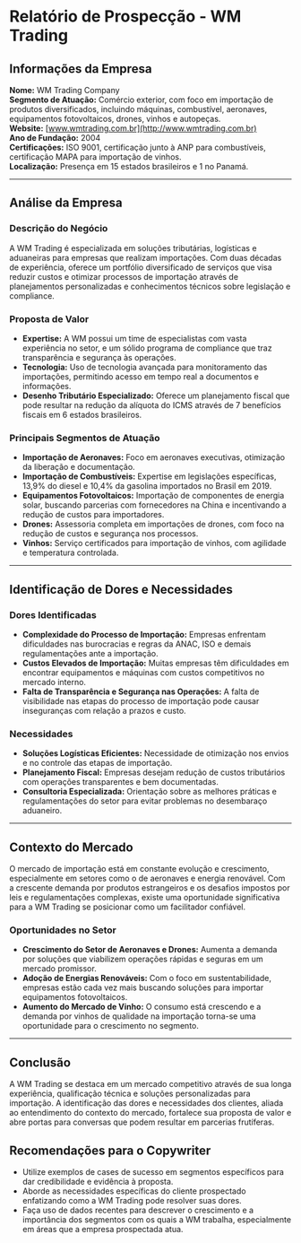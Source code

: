# Relatório de Prospecção - WM Trading

## Informações da Empresa
**Nome:** WM Trading Company  
**Segmento de Atuação:** Comércio exterior, com foco em importação de produtos diversificados, incluindo máquinas, combustível, aeronaves, equipamentos fotovoltaicos, drones, vinhos e autopeças.  
**Website:** [www.wmtrading.com.br](http://www.wmtrading.com.br)  
**Ano de Fundação:** 2004  
**Certificações:** ISO 9001, certificação junto à ANP para combustíveis, certificação MAPA para importação de vinhos.  
**Localização:** Presença em 15 estados brasileiros e 1 no Panamá.  

---

## Análise da Empresa
### Descrição do Negócio
A WM Trading é especializada em soluções tributárias, logísticas e aduaneiras para empresas que realizam importações. Com duas décadas de experiência, oferece um portfólio diversificado de serviços que visa reduzir custos e otimizar processos de importação através de planejamentos personalizadas e conhecimentos técnicos sobre legislação e compliance.

### Proposta de Valor
- **Expertise:** A WM possui um time de especialistas com vasta experiência no setor, e um sólido programa de compliance que traz transparência e segurança às operações.
- **Tecnologia:** Uso de tecnologia avançada para monitoramento das importações, permitindo acesso em tempo real a documentos e informações.
- **Desenho Tributário Especializado:** Oferece um planejamento fiscal que pode resultar na redução da alíquota do ICMS através de 7 benefícios fiscais em 6 estados brasileiros.

### Principais Segmentos de Atuação
- **Importação de Aeronaves:** Foco em aeronaves executivas, otimização da liberação e documentação.
- **Importação de Combustíveis:** Expertise em legislações específicas, 13,9% do diesel e 10,4% da gasolina importados no Brasil em 2019.
- **Equipamentos Fotovoltaicos:** Importação de componentes de energia solar, buscando parcerias com fornecedores na China e incentivando a redução de custos para importadores.
- **Drones:** Assessoria completa em importações de drones, com foco na redução de custos e segurança nos processos.
- **Vinhos:** Serviço certificados para importação de vinhos, com agilidade e temperatura controlada.

---

## Identificação de Dores e Necessidades
### Dores Identificadas
- **Complexidade do Processo de Importação:** Empresas enfrentam dificuldades nas burocracias e regras da ANAC, ISO e demais regulamentações ante a importação.
- **Custos Elevados de Importação:** Muitas empresas têm dificuldades em encontrar equipamentos e máquinas com custos competitivos no mercado interno.
- **Falta de Transparência e Segurança nas Operações:** A falta de visibilidade nas etapas do processo de importação pode causar inseguranças com relação a prazos e custo.

### Necessidades
- **Soluções Logísticas Eficientes:** Necessidade de otimização nos envios e no controle das etapas de importação.
- **Planejamento Fiscal:** Empresas desejam redução de custos tributários com operações transparentes e bem documentadas.
- **Consultoria Especializada:** Orientação sobre as melhores práticas e regulamentações do setor para evitar problemas no desembaraço aduaneiro.

---

## Contexto do Mercado
O mercado de importação está em constante evolução e crescimento, especialmente em setores como o de aeronaves e energia renovável. Com a crescente demanda por produtos estrangeiros e os desafios impostos por leis e regulamentações complexas, existe uma oportunidade significativa para a WM Trading se posicionar como um facilitador confiável.

### Oportunidades no Setor
- **Crescimento do Setor de Aeronaves e Drones:** Aumenta a demanda por soluções que viabilizem operações rápidas e seguras em um mercado promissor.
- **Adoção de Energias Renováveis:** Com o foco em sustentabilidade, empresas estão cada vez mais buscando soluções para importar equipamentos fotovoltaicos.
- **Aumento do Mercado de Vinho:** O consumo está crescendo e a demanda por vinhos de qualidade na importação torna-se uma oportunidade para o crescimento no segmento.

---

## Conclusão
A WM Trading se destaca em um mercado competitivo através de sua longa experiência, qualificação técnica e soluções personalizadas para importação. A identificação das dores e necessidades dos clientes, aliada ao entendimento do contexto do mercado, fortalece sua proposta de valor e abre portas para conversas que podem resultar em parcerias frutíferas.

## Recomendações para o Copywriter
- Utilize exemplos de cases de sucesso em segmentos específicos para dar credibilidade e evidência à proposta.
- Aborde as necessidades específicas do cliente prospectado enfatizando como a WM Trading pode resolver suas dores.
- Faça uso de dados recentes para descrever o crescimento e a importância dos segmentos com os quais a WM trabalha, especialmente em áreas que a empresa prospectada atua.